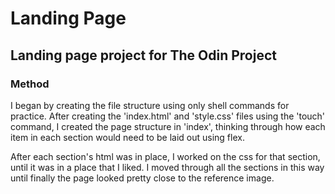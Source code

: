 # Landing Page
## Landing page project for The Odin Project
### Method
I began by creating the file structure using only shell commands for practice. After creating the 'index.html' and 'style.css' files using the 'touch' command, I created the page structure in 'index', thinking through how each item in each section would need to be laid out using flex.

After each section's html was in place, I worked on the css for that section, until it was in a place that I liked. I moved through all the sections in this way until finally the page looked pretty close to the reference image.